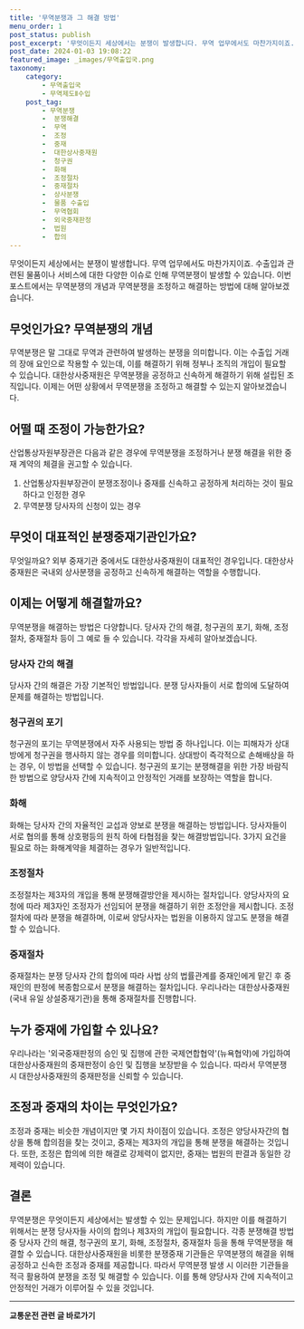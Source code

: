 ```yaml
---
title: '무역분쟁과 그 해결 방법'
menu_order: 1
post_status: publish
post_excerpt: '무엇이든지 세상에서는 분쟁이 발생합니다. 무역 업무에서도 마찬가지이죠. 수출입과 관련된 물품이나 서비스에 대한 다양한 이슈로 인해 무역분쟁이 발생할 수 있습니다. 이번 포스트에서는 무역분쟁의 개념과 무역분쟁을 조정하고 해결하는 방법에 대해 알아보겠습니다.'
post_date: 2024-01-03 19:08:22
featured_image: _images/무역출입국.png
taxonomy:
    category:
        - 무역출입국
        - 무역제도Ⅱ수입
    post_tag:
        - 무역분쟁
        -  분쟁해결
        -  무역
        -  조정
        -  중재
        -  대한상사중재원
        -  청구권
        -  화해
        -  조정절차
        -  중재절차
        -  상사분쟁
        -  물품 수출입
        -  무역협회
        -  외국중재판정
        -  법원
        -  합의
---
```



무엇이든지 세상에서는 분쟁이 발생합니다. 무역 업무에서도 마찬가지이죠. 수출입과 관련된 물품이나 서비스에 대한 다양한 이슈로 인해 무역분쟁이 발생할 수 있습니다. 이번 포스트에서는 무역분쟁의 개념과 무역분쟁을 조정하고 해결하는 방법에 대해 알아보겠습니다. 

## 무엇인가요? 무역분쟁의 개념

무역분쟁은 말 그대로 무역과 관련하여 발생하는 분쟁을 의미합니다. 이는 수출입 거래의 장애 요인으로 작용할 수 있는데, 이를 해결하기 위해 정부나 조직의 개입이 필요할 수 있습니다. 대한상사중재원은 무역분쟁을 공정하고 신속하게 해결하기 위해 설립된 조직입니다. 이제는 어떤 상황에서 무역분쟁을 조정하고 해결할 수 있는지 알아보겠습니다.

## 어떨 때 조정이 가능한가요? 

산업통상자원부장관은 다음과 같은 경우에 무역분쟁을 조정하거나 분쟁 해결을 위한 중재 계약의 체결을 권고할 수 있습니다. 

1. 산업통상자원부장관이 분쟁조정이나 중재를 신속하고 공정하게 처리하는 것이 필요하다고 인정한 경우
2. 무역분쟁 당사자의 신청이 있는 경우

## 무엇이 대표적인 분쟁중재기관인가요?

무엇일까요? 외부 중재기관 중에서도 대한상사중재원이 대표적인 경우입니다. 대한상사중재원은 국내외 상사분쟁을 공정하고 신속하게 해결하는 역할을 수행합니다.

## 이제는 어떻게 해결할까요?

무역분쟁을 해결하는 방법은 다양합니다. 당사자 간의 해결, 청구권의 포기, 화해, 조정절차, 중재절차 등이 그 예로 들 수 있습니다. 각각을 자세히 알아보겠습니다.

### 당사자 간의 해결

당사자 간의 해결은 가장 기본적인 방법입니다. 분쟁 당사자들이 서로 합의에 도달하여 문제를 해결하는 방법입니다.

### 청구권의 포기

청구권의 포기는 무역분쟁에서 자주 사용되는 방법 중 하나입니다. 이는 피해자가 상대방에게 청구권을 행사하지 않는 경우를 의미합니다. 상대방이 즉각적으로 손해배상을 하는 경우, 이 방법을 선택할 수 있습니다. 청구권의 포기는 분쟁해결을 위한 가장 바람직한 방법으로 양당사자 간에 지속적이고 안정적인 거래를 보장하는 역할을 합니다.

### 화해

화해는 당사자 간의 자율적인 교섭과 양보로 분쟁을 해결하는 방법입니다. 당사자들이 서로 협의를 통해 상호평등의 원칙 하에 타협점을 찾는 해결방법입니다. 3가지 요건을 필요로 하는 화해계약을 체결하는 경우가 일반적입니다.

### 조정절차

조정절차는 제3자의 개입을 통해 분쟁해결방안을 제시하는 절차입니다. 양당사자의 요청에 따라 제3자인 조정자가 선임되어 분쟁을 해결하기 위한 조정안을 제시합니다. 조정절차에 따라 분쟁을 해결하며, 이로써 양당사자는 법원을 이용하지 않고도 분쟁을 해결할 수 있습니다.

### 중재절차

중재절차는 분쟁 당사자 간의 합의에 따라 사법 상의 법률관계를 중재인에게 맡긴 후 중재인의 판정에 복종함으로서 분쟁을 해결하는 절차입니다. 우리나라는 대한상사중재원(국내 유일 상설중재기관)을 통해 중재절차를 진행합니다.

## 누가 중재에 가입할 수 있나요?

우리나라는 '외국중재판정의 승인 및 집행에 관한 국제연합협약'(뉴욕협약)에 가입하여 대한상사중재원의 중재판정이 승인 및 집행을 보장받을 수 있습니다. 따라서 무역분쟁 시 대한상사중재원의 중재판정을 신뢰할 수 있습니다.

## 조정과 중재의 차이는 무엇인가요?

조정과 중재는 비슷한 개념이지만 몇 가지 차이점이 있습니다. 조정은 양당사자간의 협상을 통해 합의점을 찾는 것이고, 중재는 제3자의 개입을 통해 분쟁을 해결하는 것입니다. 또한, 조정은 합의에 의한 해결로 강제력이 없지만, 중재는 법원의 판결과 동일한 강제력이 있습니다.

## 결론

무역분쟁은 무엇이든지 세상에서는 발생할 수 있는 문제입니다. 하지만 이를 해결하기 위해서는 분쟁 당사자들 사이의 합의나 제3자의 개입이 필요합니다. 각종 분쟁해결 방법 중 당사자 간의 해결, 청구권의 포기, 화해, 조정절차, 중재절차 등을 통해 무역분쟁을 해결할 수 있습니다. 대한상사중재원을 비롯한 분쟁중재 기관들은 무역분쟁의 해결을 위해 공정하고 신속한 조정과 중재를 제공합니다. 따라서 무역분쟁 발생 시 이러한 기관들을 적극 활용하여 분쟁을 조정 및 해결할 수 있습니다. 이를 통해 양당사자 간에 지속적이고 안정적인 거래가 이루어질 수 있을 것입니다.
<!-- wp:separator -->
<hr class="wp-block-separator has-alpha-channel-opacity"/>
<!-- /wp:separator -->

<!-- wp:group {"backgroundColor":"base","layout":{"type":"constrained"}} -->
<div class="wp-block-group has-base-background-color has-background"><!-- wp:paragraph {"align":"center","fontSize":"medium"} -->
<p class="has-text-align-center has-large-font-size"><strong>교통운전 관련 글 바로가기</strong></p>
<!-- /wp:paragraph -->


<!-- wp:latest-posts
{"categories":[{"id":1440,"count":19,"description":"","link":"https://uknowlaw.com/category/%ea%b5%90%ed%86%b5%ec%9a%b4%ec%a0%84/","name":"교통운전","slug":"교통운전","taxonomy":"category","parent":0,"meta":[],"_links":{"self":[{"href":"https://uknowlaw.com/wp-json/wp/v2/categories/1440"}],"collection":[{"href":"https://uknowlaw.com/wp-json/wp/v2/categories"}],"about":[{"href":"https://uknowlaw.com/wp-json/wp/v2/taxonomies/category"}],"wp:post_type":[{"href":"https://uknowlaw.com/wp-json/wp/v2/posts?categories=1440"}],"curies":[{"name":"wp","href":"https://api.w.org/{rel}","templated":true}]}}],"postsToShow":100,"excerptLength":28,"postLayout":"grid","columns":2,"featuredImageAlign":"left","featuredImageSizeSlug":"large","fontSize":"small"} /--></div>
<!-- /wp:group -->